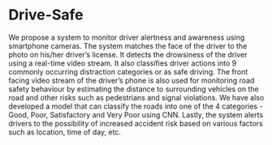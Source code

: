 # Drive-Safe

We propose a system to monitor driver alertness and awareness using smartphone cameras. The system matches the face of the driver to the photo on his/her driver’s license. It detects the drowsiness of the driver using a real-time video stream. It also classifies driver actions into 9 commonly occurring distraction categories or as safe driving. The front facing video stream of the driver’s phone is also used for monitoring road safety behaviour by estimating the distance to surrounding vehicles on the road and other risks such as pedestrians and signal violations. We have also developed a model that can classify the roads into one of the 4 categories - Good, Poor, Satisfactory and Very Poor using CNN. Lastly, the system alerts drivers to the possibility of increased accident risk based on various factors such as location, time of day, etc.
